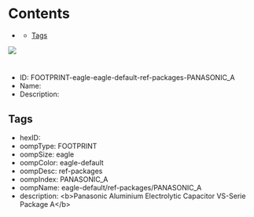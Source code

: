



Contents
========

* [](#)
	* [Tags](#tags)
  
![][im]
# 

- ID: FOOTPRINT-eagle-eagle-default-ref-packages-PANASONIC_A
- Name: 
- Description: 

## Tags

- hexID: 
- oompType: FOOTPRINT
- oompSize: eagle
- oompColor: eagle-default
- oompDesc: ref-packages
- oompIndex: PANASONIC_A
- oompName: eagle-default/ref-packages/PANASONIC_A
- description: &lt;b&gt;Panasonic Aluminium Electrolytic Capacitor VS-Serie Package A&lt;/b&gt;



[im]: image.png
